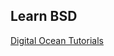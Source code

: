 ## Learn BSD

[Digital Ocean Tutorials](https://www.digitalocean.com/community/tutorials/how-to-get-started-with-freebsd)
